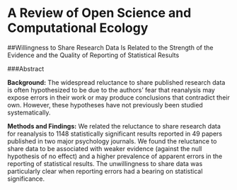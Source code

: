 # A Review of Open Science and Computational Ecology  

##Willingness to Share Research Data Is Related to the Strength of the Evidence and the Quality of Reporting of Statistical Results

###Abstract

**Background:** The widespread reluctance to share published research data is often hypothesized to be due to the authors’ fear that reanalysis may expose errors in their work or may produce conclusions that contradict their own. However, these hypotheses have not previously been studied systematically.


**Methods and Findings:** We related the reluctance to share research data for reanalysis to 1148 statistically significant results reported in 49 papers published in two major psychology journals. We found the reluctance to share data to be associated with weaker evidence (against the null hypothesis of no effect) and a higher prevalence of apparent errors in the reporting of statistical results. The unwillingness to share data was particularly clear when reporting errors had a  bearing on statistical significance.
